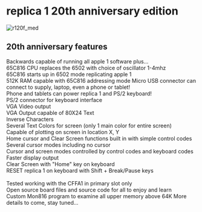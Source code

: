 # replica 1 20th anniversary edition

![r120f_med](https://github.com/Retrotink/replica-1-20/assets/121696513/ee1f9c28-5536-46eb-8057-22ee35c1917a)


## 20th anniversary features
Backwards capable of running all apple 1 software plus...<br>
65C816 CPU replaces the 6502 with choice of oscillator 1-4mhz<br>
65C816 starts up in 6502 mode replicating apple 1<br>
512K RAM capable with 65C816 addressing mode
Micro USB connector can connect to supply, laptop, even a phone or tablet!<br>
Phone and tablets can power replica 1 and PS/2 keyboard!<br>
PS/2 connector for keyboard interface<br>
VGA Video output<br>
VGA Output capable of 80X24 Text<br>
Inverse Characters<br>
Several Text Colors for screen (only 1 main color for entire screen)<br>
Capable of plotting on screen in location X, Y<br>
Home cursor and Clear Screen functions built in with simple control codes<br>
Several cursor modes including no cursor<br>
Cursor and screen modes controlled by control codes and keyboard codes<br>
Faster display output <br>
Clear Screen with "Home" key on keyboard<br>
RESET replica 1 on keyboard with Shift + Break/Pause keys<br>
<br>
Tested working with the CFFA1 in primary slot only<br>
Open source board files and source code for all to enjoy and learn<br>
Custom Mon816 program to examine all upper memory above 64K
More details to come, stay tuned... 
